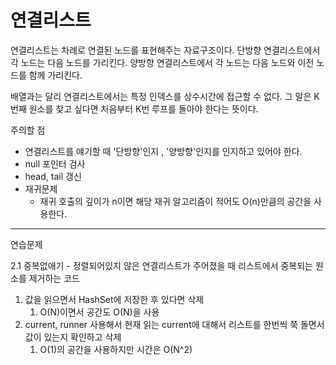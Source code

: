 # 연결리스트

연결리스트는 차례로 연결된 노드를 표현해주는 자료구조이다. 단방향 연결리스트에서 각 노드는 다음 노드를 가리킨다. 양방향 연결리스트에서 각 노드는 다음 노드와 이전 노드를 함께 가리킨다.   

배열과는 달리 연결리스트에서는 특정 인덱스를 상수시간에 접근할 수 없다. 그 말은 K번째 원소를 찾고 싶다면 처음부터 K번 루프를 돌아야 한다는 뜻이다.        

주의할 점

- 연결리스트를 얘기할 때 '단방향'인지 , '양방향'인지를 인지하고 있어야 한다. 
- null 포인터 검사
- head, tail 갱신 
- 재귀문제
  - 재귀 호출의 깊이가 n이면 해당 재귀 알고리즘이 적어도 O(n)만큼의 공간을 사용한다. 

---

연습문제

2.1 중복없애기 - 정렬되어있지 않은 연결리스트가 주어졌을 때 리스트에서 중복되는 원소를 제거하는 코드

1. 값을 읽으면서 HashSet에 저장한 후 있다면 삭제
   1. O(N)이면서 공간도 O(N)을 사용
2. current, runner 사용해서 현재 읽는 current에 대해서 리스트를 한번씩 쭉 돌면서 값이 있는지 확인하고 삭제 
   1. O(1)의 공간을 사용하지만 시간은 O(N^2)



